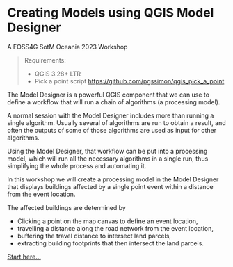 # Creating Models using QGIS Model Designer

A FOSS4G SotM Oceania 2023 Workshop

> Requirements:
>
> * QGIS 3.28+ LTR
> * Pick a point script https://github.com/pgssimon/qgis_pick_a_point


The Model Designer is a powerful QGIS component that we can use to define a workflow that will run a chain of algorithms (a processing model).

A normal session with the Model Designer includes more than running a single algorithm. Usually several of algorithms are run to obtain a result, and often the outputs of some of those algorithms are used as input for other algorithms.

Using the Model Designer, that workflow can be put into a processing model, which will run all the necessary algorithms in a single run, thus simplifying the whole process and automating it.


In this workshop we will create a processing model in the Model Designer that displays buildings affected by a single point event within a distance from the event location.  

The affected buildings are determined by 
* Clicking a point on the map canvas to define an event location,
* travelling a distance along the road network from the event location, 
* buffering the travel distance to intersect land parcels, 
* extracting building footprints that then intersect the land parcels.

[Start here...](Creating-Models-using-QGIS-Model-Designer.md)
